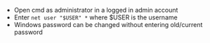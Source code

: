 - Open cmd as administrator in a logged in admin account
- Enter ```net user "$USER" *``` where $USER is the username
- Windows password can be changed without entering old/current password
